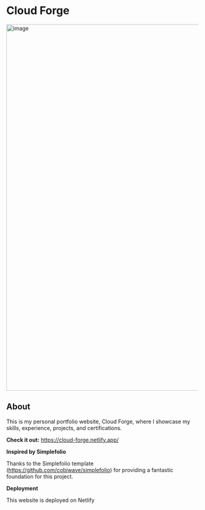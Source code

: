 # Cloud Forge

<img width="960" alt="image" src="https://github.com/user-attachments/assets/6a8ac035-83b5-4f49-8812-ab66686eccf2">



## About ##

This is my personal portfolio website, Cloud Forge, where I showcase my skills, experience, projects, and certifications.

**Check it out:** https://cloud-forge.netlify.app/

**Inspired by Simplefolio**

Thanks to the Simplefolio template (https://github.com/cobiwave/simplefolio) for providing a fantastic foundation for this project.

**Deployment**

This website is deployed on Netlify
